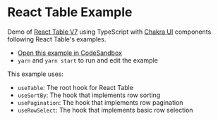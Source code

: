 # React Table Example

Demo of [React Table V7](https://react-table.tanstack.com/) using TypeScript with [Chakra UI](https://chakra-ui.com/) components following React Table's examples.

- [Open this example in CodeSandbox](codesandbox.io/s/github/athanasu/chakra-ui-react-table-example)
- `yarn` and `yarn start` to run and edit the example

This example uses:
 
  * `useTable`: The root hook for React Table
  * `useSortBy`: The hook that implements row sorting
  * `usePagination`: The hook that implements row pagination
  * `useRowSelect`: The hook that implements basic row selection